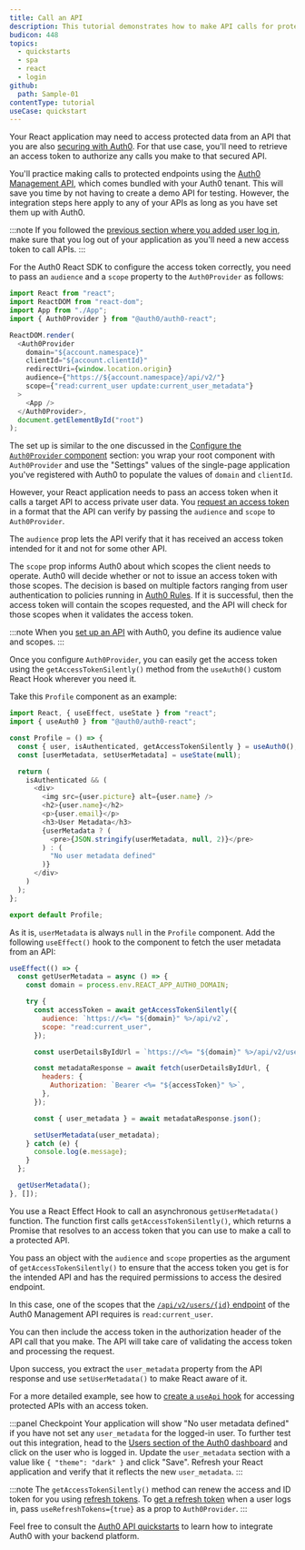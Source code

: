 ```yaml
---
title: Call an API
description: This tutorial demonstrates how to make API calls for protected resources on your server.
budicon: 448
topics:
  - quickstarts
  - spa
  - react
  - login
github:
  path: Sample-01
contentType: tutorial
useCase: quickstart
---
```

<!-- markdownlint-disable MD002 MD034 MD041 -->

Your React application may need to access protected data from an API that you are also [securing with Auth0](https://auth0.com/docs/microsites/protect-api/protect-api). For that use case, you'll need to retrieve an access token to authorize any calls you make to that secured API.

You'll practice making calls to protected endpoints using the [Auth0 Management API](https://auth0.com/docs/api/management/v2), which comes bundled with your Auth0 tenant. This will save you time by not having to create a demo API for testing. However, the integration steps here apply to any of your APIs as long as you have set them up with Auth0.

:::note
If you followed the [previous section where you added user log in](/quickstart/spa/auth0-react#add-login-to-your-application), make sure that you log out of your application as you'll need a new access token to call APIs.
:::

For the Auth0 React SDK to configure the access token correctly, you need to pass an `audience` and a `scope` property to the `Auth0Provider` as follows:

```javascript
import React from "react";
import ReactDOM from "react-dom";
import App from "./App";
import { Auth0Provider } from "@auth0/auth0-react";

ReactDOM.render(
  <Auth0Provider
    domain="${account.namespace}"
    clientId="${account.clientId}"
    redirectUri={window.location.origin}
    audience={"https://${account.namespace}/api/v2/"}
    scope={"read:current_user update:current_user_metadata"}
  >
    <App />
  </Auth0Provider>,
  document.getElementById("root")
);
```

The set up is similar to the one discussed in the [Configure the `Auth0Provider` component](/quickstart/spa/auth0-react#configure-the-auth0provider-component) section: you wrap your root component with `Auth0Provider` and use the "Settings" values of the single-page application you've registered with Auth0 to populate the values of `domain` and `clientId`.

However, your React application needs to pass an access token when it calls a target API to access private user data. You [request an access token](https://auth0.com/docs/tokens/guides/get-access-tokens) in a format that the API can verify by passing the `audience` and `scope` to `Auth0Provider`.

The `audience` prop lets the API verify that it has received an access token intended for it and not for some other API.

The `scope` prop informs Auth0 about which scopes the client needs to operate. Auth0 will decide whether or not to issue an access token with those scopes. The decision is based on multiple factors ranging from user authentication to policies running in [Auth0 Rules](https://auth0.com/docs/rules). If it is successful, then the access token will contain the scopes requested, and the API will check for those scopes when it validates the access token.

:::note
When you [set up an API](https://auth0.com/docs/getting-started/set-up-api) with Auth0, you define its audience value and scopes.
:::

Once you configure `Auth0Provider`, you can easily get the access token using the `getAccessTokenSilently()` method from the `useAuth0()` custom React Hook wherever you need it. 

Take this `Profile` component as an example:

```javascript
import React, { useEffect, useState } from "react";
import { useAuth0 } from "@auth0/auth0-react";

const Profile = () => {
  const { user, isAuthenticated, getAccessTokenSilently } = useAuth0();
  const [userMetadata, setUserMetadata] = useState(null);

  return (
    isAuthenticated && (
      <div>
        <img src={user.picture} alt={user.name} />
        <h2>{user.name}</h2>
        <p>{user.email}</p>
        <h3>User Metadata</h3>
        {userMetadata ? (
          <pre>{JSON.stringify(userMetadata, null, 2)}</pre>
        ) : (
          "No user metadata defined"
        )}
      </div>
    )
  );
};

export default Profile;
```

As it is, `userMetadata` is always `null` in the `Profile` component. Add the following `useEffect()` hook to the component to fetch the user metadata from an API:

```javascript
useEffect(() => {
  const getUserMetadata = async () => {
    const domain = process.env.REACT_APP_AUTH0_DOMAIN;

    try {
      const accessToken = await getAccessTokenSilently({
        audience: `https://<%= "${domain}" %>/api/v2`,
        scope: "read:current_user",
      });

      const userDetailsByIdUrl = `https://<%= "${domain}" %>/api/v2/users/<%= "${user.sub}" %>`;

      const metadataResponse = await fetch(userDetailsByIdUrl, {
        headers: {
          Authorization: `Bearer <%= "${accessToken}" %>`,
        },
      });

      const { user_metadata } = await metadataResponse.json();

      setUserMetadata(user_metadata);
    } catch (e) {
      console.log(e.message);
    }
  };

  getUserMetadata();
}, []);
```

You use a React Effect Hook to call an asynchronous `getUserMetadata()` function. The function first calls `getAccessTokenSilently()`, which returns a Promise that resolves to an access token that you can use to make a call to a protected API.

You pass an object with the `audience` and `scope` properties as the argument of `getAccessTokenSilently()` to ensure that the access token you get is for the intended API and has the required permissions to access the desired endpoint.
 
In this case, one of the scopes that the [`/api/v2/users/{id}` endpoint](https://auth0.com/docs/api/management/v2#!/Users/get_users_by_id) of the Auth0 Management API requires is `read:current_user`.
 
You can then include the access token in the authorization header of the API call that you make. The API will take care of validating the access token and processing the request.

Upon success, you extract the `user_metadata` property from the API response and use `setUserMetadata()` to make React aware of it.

For a more detailed example, see how to [create a `useApi` hook](https://github.com/auth0/auth0-react/blob/master/EXAMPLES.md#4-create-a-useapi-hook-for-accessing-protected-apis-with-an-access-token) for accessing protected APIs with an access token.

:::panel Checkpoint
Your application will show "No user metadata defined" if you have not set any `user_metadata` for the logged-in user. To further test out this integration, head to the [Users section of the Auth0 dashboard](https://manage.auth0.com/#/users) and click on the user who is logged in. Update the `user_metadata` section with a value like `{ "theme": "dark" }` and click "Save". Refresh your React application and verify that it reflects the new `user_metadata`. 
:::

:::note
The `getAccessTokenSilently()` method can renew the access and ID token for you using [refresh tokens](https://auth0.com/docs/tokens/concepts/refresh-tokens). To [get a refresh token](https://auth0.com/docs/tokens/guides/get-refresh-tokens) when a user logs in, pass `useRefreshTokens={true}` as a prop to `Auth0Provider`. 
:::

Feel free to consult the [Auth0 API quickstarts](https://auth0.com/docs/quickstart/backend) to learn how to integrate Auth0 with your backend platform.
